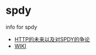 spdy
====

info for spdy


* [HTTP的未来以及对SPDY的争论](http://www.infoq.com/cn/news/2012/09/HTTP-SPDY)
* [WIKI](http://zh.wikipedia.org/wiki/SPDY)
